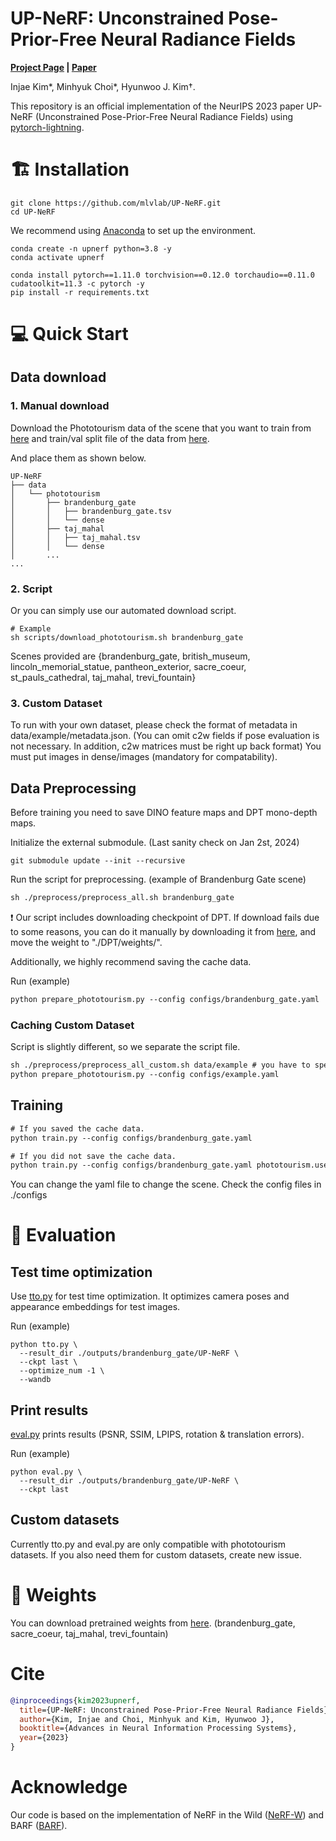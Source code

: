 # UP-NeRF: Unconstrained Pose-Prior-Free Neural Radiance Fields
**[Project Page](https://mlvlab.github.io/upnerf/) |
[Paper](https://arxiv.org/abs/2311.03784)**

Injae Kim*,
Minhyuk Choi*,
Hyunwoo J. Kim†.


This repository is an official implementation of the NeurIPS 2023 paper UP-NeRF (Unconstrained Pose-Prior-Free Neural Radiance Fields) using [pytorch-lightning](https://github.com/PyTorchLightning/pytorch-lightning).

# 🏗️ Installation
```
git clone https://github.com/mlvlab/UP-NeRF.git
cd UP-NeRF
```
We recommend using [Anaconda](https://www.anaconda.com/download) to set up the environment.
```
conda create -n upnerf python=3.8 -y
conda activate upnerf

conda install pytorch==1.11.0 torchvision==0.12.0 torchaudio==0.11.0 cudatoolkit=11.3 -c pytorch -y
pip install -r requirements.txt
```

# 💻 Quick Start
## Data download
### 1. Manual download
Download the Phototourism data of the scene that you want to train from [here](https://www.cs.ubc.ca/~kmyi/imw2020/data.html) and train/val split file of the data from [here](https://nerf-w.github.io/).

And place them as shown below.

```
UP-NeRF
├── data
│   └── phototourism
│       ├── brandenburg_gate
│       │   ├── brandenburg_gate.tsv
│       │   └── dense
│       ├── taj_mahal
│       │   ├── taj_mahal.tsv
│       │   └── dense
│       ...
...
```
### 2. Script
Or you can simply use our automated download script.
```
# Example
sh scripts/download_phototourism.sh brandenburg_gate
```
Scenes provided are {brandenburg_gate, british_museum, lincoln_memorial_statue, pantheon_exterior, sacre_coeur, st_pauls_cathedral, taj_mahal, trevi_fountain}

### 3. Custom Dataset
To run with your own dataset, please check the format of metadata in data/example/metadata.json. (You can omit c2w fields if pose evaluation is not necessary. In addition, c2w matrices must be right up back format)
You must put images in dense/images (mandatory for compatability).


## Data Preprocessing
Before training you need to save DINO feature maps and DPT mono-depth maps.

Initialize the external submodule. (Last sanity check on Jan 2st, 2024)
```
git submodule update --init --recursive
```

Run the script for preprocessing. (example of Brandenburg Gate scene)

```diff
sh ./preprocess/preprocess_all.sh brandenburg_gate
```

:exclamation: Our script includes downloading checkpoint of DPT. If download fails due to some reasons, you can do it manually by downloading it from [here](https://github.com/intel-isl/DPT/releases/download/1_0/dpt_large-midas-2f21e586.pt), and move the weight to "./DPT/weights/".


Additionally, we highly recommend saving the cache data.

Run (example)

```diff
python prepare_phototourism.py --config configs/brandenburg_gate.yaml
```

### Caching Custom Dataset
Script is slightly different, so we separate the script file.
```diff
sh ./preprocess/preprocess_all_custom.sh data/example # you have to specify root directory of dataset
python prepare_phototourism.py --config configs/example.yaml
```
 


## Training
```diff
# If you saved the cache data.
python train.py --config configs/brandenburg_gate.yaml

# If you did not save the cache data.
python train.py --config configs/brandenburg_gate.yaml phototourism.use_cache False
```


You can change the yaml file to change the scene. Check the config files in ./configs
# :mag_right: Evaluation
## Test time optimization
Use [tto.py](tto.py) for test time optimization. It optimizes camera poses and appearance embeddings for test images.

Run (example)
```
python tto.py \
  --result_dir ./outputs/brandenburg_gate/UP-NeRF \
  --ckpt last \
  --optimize_num -1 \
  --wandb
```
## Print results
[eval.py](eval.py) prints results (PSNR, SSIM, LPIPS, rotation & translation errors).

Run (example)
```
python eval.py \
  --result_dir ./outputs/brandenburg_gate/UP-NeRF \
  --ckpt last
```

## Custom datasets
Currently tto.py and eval.py are only compatible with phototourism datasets.
If you also need them for custom datasets, create new issue.

# 📂 Weights
You can download pretrained weights from [here](https://drive.google.com/drive/folders/1L4xvuqI8umHOr7ViFMxQT7AxgEOpC9Jc?usp=sharing).
(brandenburg_gate, sacre_coeur, taj_mahal, trevi_fountain)


# Cite
```bibtex
@inproceedings{kim2023upnerf,
  title={UP-NeRF: Unconstrained Pose-Prior-Free Neural Radiance Fields},
  author={Kim, Injae and Choi, Minhyuk and Kim, Hyunwoo J},
  booktitle={Advances in Neural Information Processing Systems},
  year={2023}
}
```

# Acknowledge
Our code is based on the implementation of NeRF in the Wild ([NeRF-W](https://github.com/kwea123/nerf_pl/tree/nerfw/)) and BARF ([BARF](https://github.com/chenhsuanlin/bundle-adjusting-NeRF)).
